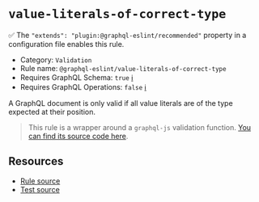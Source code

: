 # `value-literals-of-correct-type`

✅ The `"extends": "plugin:@graphql-eslint/recommended"` property in a configuration file enables this rule.

- Category: `Validation`
- Rule name: `@graphql-eslint/value-literals-of-correct-type`
- Requires GraphQL Schema: `true` [ℹ️](../../README.md#extended-linting-rules-with-graphql-schema)
- Requires GraphQL Operations: `false` [ℹ️](../../README.md#extended-linting-rules-with-siblings-operations)

A GraphQL document is only valid if all value literals are of the type expected at their position.

> This rule is a wrapper around a `graphql-js` validation function. [You can find its source code here](https://github.com/graphql/graphql-js/blob/main/src/validation/rules/ValuesOfCorrectTypeRule.ts).

## Resources

- [Rule source](https://github.com/graphql/graphql-js/blob/main/src/validation/rules/ValuesOfCorrectTypeRule.ts)
- [Test source](https://github.com/graphql/graphql-js/tree/main/src/validation/__tests__/ValuesOfCorrectTypeRule-test.ts)
